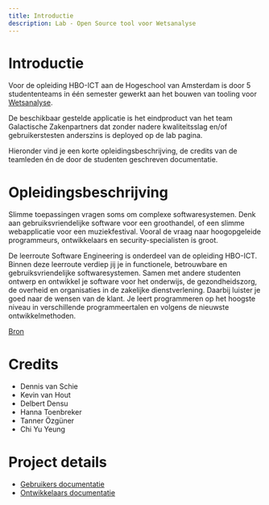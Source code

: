 ```yaml
---
title: Introductie
description: Lab - Open Source tool voor Wetsanalyse
---
```


# Introductie

Voor de opleiding HBO-ICT aan de Hogeschool van Amsterdam is door 5 studententeams in één semester gewerkt aan het bouwen van tooling voor [Wetsanalyse](../../methods/WETSANALYSE.md).

De beschikbaar gestelde applicatie is het eindproduct van het team Galactische Zakenpartners dat zonder nadere kwaliteitsslag en/of gebruikerstesten anderszins is deployed op de lab pagina.

Hieronder vind je een korte opleidingsbeschrijving, de credits van de teamleden én de door de studenten geschreven documentatie.

# Opleidingsbeschrijving

Slimme toepassingen vragen soms om complexe softwaresystemen. Denk aan gebruiksvriendelijke software voor een groothandel, of een slimme webapplicatie voor een muziekfestival. Vooral de vraag naar hoogopgeleide programmeurs, ontwikkelaars en security-specialisten is groot.

De leerroute Software Engineering is onderdeel van de opleiding HBO-ICT. Binnen deze leerroute verdiep jij je in functionele, betrouwbare en gebruiksvriendelijke softwaresystemen. Samen met andere studenten ontwerp en ontwikkel je software voor het onderwijs, de gezondheidszorg, de overheid en organisaties in de zakelijke dienstverlening. Daarbij luister je goed naar de wensen van de klant. Je leert programmeren op het hoogste niveau in verschillende programmeertalen en volgens de nieuwste ontwikkelmethoden.

[Bron](https://studiegids.hva.nl/hbo-ict-se-vt/2022-2023)

# Credits

- Dennis van Schie
- Kevin van Hout
- Delbert Densu
- Hanna Toenbreker
- Tanner Özgüner
- Chi Yu Yeung

# Project details

- [Gebruikers documentatie](./documentatie/01-GEBRUIKERS.md)
- [Ontwikkelaars documentatie](./documentatie/02-DEVELOPERS.md)
